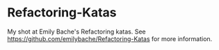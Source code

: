 Refactoring-Katas
=================

My shot at Emily Bache's Refactoring katas.  See
https://github.com/emilybache/Refactoring-Katas for more information.
